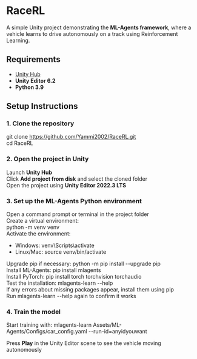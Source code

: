 # RaceRL

A simple Unity project demonstrating the **ML-Agents framework**, where a vehicle learns to drive autonomously on a track using Reinforcement Learning.

## Requirements

- [Unity Hub](https://unity.com/download)  
- **Unity Editor 6.2**  
- **Python 3.9**  

## Setup Instructions

### 1. Clone the repository
git clone https://github.com/Yammi2002/RaceRL.git  
cd RaceRL

### 2. Open the project in Unity
Launch **Unity Hub**  
Click **Add project from disk** and select the cloned folder  
Open the project using **Unity Editor 2022.3 LTS**  

### 3. Set up the ML-Agents Python environment
Open a command prompt or terminal in the project folder  
Create a virtual environment:  
python -m venv venv  
Activate the environment:  
- Windows: venv\Scripts\activate  
- Linux/Mac: source venv/bin/activate  

Upgrade pip if necessary: python -m pip install --upgrade pip  
Install ML-Agents: pip install mlagents  
Install PyTorch: pip install torch torchvision torchaudio  
Test the installation: mlagents-learn --help  
If any errors about missing packages appear, install them using pip  
Run mlagents-learn --help again to confirm it works  

### 4. Train the model
Start training with: mlagents-learn Assets/ML-Agents/Configs/car_config.yaml --run-id=anyidyouwant

Press **Play** in the Unity Editor scene to see the vehicle moving autonomously
